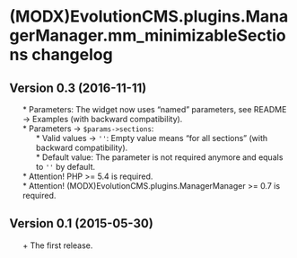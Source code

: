 # (MODX)EvolutionCMS.plugins.ManagerManager.mm_minimizableSections changelog


## Version 0.3 (2016-11-11)
* \* Parameters: The widget now uses “named” parameters, see README → Examples (with backward compatibility).
* \* Parameters → `$params->sections`:
	* \* Valid values → `''`: Empty value means “for all sections” (with backward compatibility).
	* \* Default value: The parameter is not required anymore and equals to `''` by default.
* \* Attention! PHP >= 5.4 is required.
* \* Attention! (MODX)EvolutionCMS.plugins.ManagerManager >= 0.7 is required.


## Version 0.1 (2015-05-30)
* \+ The first release.


<link rel="stylesheet" type="text/css" href="https://raw.githack.com/DivanDesign/CSS.ddMarkdown/master/style.min.css" />
<style>ul{list-style:none;}</style>